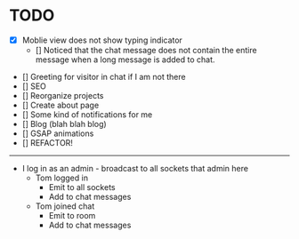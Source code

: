 # TODO
- [x] Moblie view does not show typing indicator
    - [] Noticed that the chat message does not contain the entire message when a long message is added to chat.
- [] Greeting for visitor in chat if I am not there
- [] SEO
- [] Reorganize projects
- [] Create about page
- [] Some kind of notifications for me
- [] Blog (blah blah blog)
- [] GSAP animations
- [] REFACTOR! 


---
- I log in as an admin - broadcast to all sockets that admin here
    - Tom logged in
        - Emit to all sockets 
        - Add to chat messages
    - Tom joined chat
        - Emit to room
        - Add to chat messages
